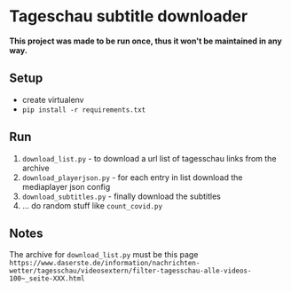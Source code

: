 # Tageschau subtitle downloader

**This project was made to be run once, thus it won't be maintained in any way.**


## Setup
* create virtualenv
* `pip install -r requirements.txt`

## Run

1. `download_list.py`  - to download a url list of tagesschau links from the archive
2. `download_playerjson.py` - for each entry in list download the mediaplayer json config
3. `download_subtitles.py` - finally download the subtitles
4. ... do random stuff like `count_covid.py`


## Notes

The archive for `download_list.py` must be this page `https://www.daserste.de/information/nachrichten-wetter/tagesschau/videosextern/filter-tagesschau-alle-videos-100~_seite-XXX.html`


